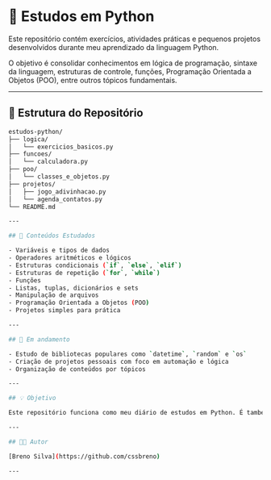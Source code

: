 # 🐍 Estudos em Python

Este repositório contém exercícios, atividades práticas e pequenos projetos desenvolvidos durante meu aprendizado da linguagem Python.

O objetivo é consolidar conhecimentos em lógica de programação, sintaxe da linguagem, estruturas de controle, funções, Programação Orientada a Objetos (POO), entre outros tópicos fundamentais.

---

## 📁 Estrutura do Repositório

```bash
estudos-python/
├── logica/
│   └── exercicios_basicos.py
├── funcoes/
│   └── calculadora.py
├── poo/
│   └── classes_e_objetos.py
├── projetos/
│   ├── jogo_adivinhacao.py
│   └── agenda_contatos.py
└── README.md

---

## 🧠 Conteúdos Estudados

- Variáveis e tipos de dados
- Operadores aritméticos e lógicos
- Estruturas condicionais (`if`, `else`, `elif`)
- Estruturas de repetição (`for`, `while`)
- Funções
- Listas, tuplas, dicionários e sets
- Manipulação de arquivos
- Programação Orientada a Objetos (POO)
- Projetos simples para prática

---

## 🚀 Em andamento

- Estudo de bibliotecas populares como `datetime`, `random` e `os`
- Criação de projetos pessoais com foco em automação e lógica
- Organização de conteúdos por tópicos

---

## 💡 Objetivo

Este repositório funciona como meu diário de estudos em Python. É também uma forma de mostrar meu progresso e compartilhar aprendizados com a comunidade. Feedbacks e sugestões são sempre bem-vindos!

---

## 🧑‍💻 Autor

[Breno Silva](https://github.com/cssbreno)

---
